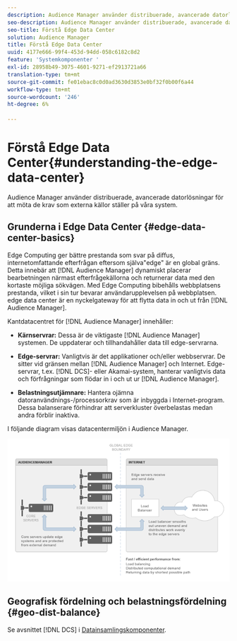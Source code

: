 ```yaml
---
description: Audience Manager använder distribuerade, avancerade datorlösningar för att möta de krav som externa källor ställer på våra system.
seo-description: Audience Manager använder distribuerade, avancerade datorlösningar för att möta de krav som externa källor ställer på våra system.
seo-title: Förstå Edge Data Center
solution: Audience Manager
title: Förstå Edge Data Center
uuid: 4177e666-99f4-453d-94dd-058c6182c8d2
feature: 'Systemkomponenter '
exl-id: 28958b49-3075-4601-9271-ef2913721a66
translation-type: tm+mt
source-git-commit: fe01ebac8c0d0ad3630d3853e0bf32f0b00f6a44
workflow-type: tm+mt
source-wordcount: '246'
ht-degree: 6%

---
```


# Förstå Edge Data Center{#understanding-the-edge-data-center}

Audience Manager använder distribuerade, avancerade datorlösningar för att möta de krav som externa källor ställer på våra system.

## Grunderna i Edge Data Center {#edge-data-center-basics}

<!-- 

c_compedge.xml

 -->

Edge Computing ger bättre prestanda som svar på diffus, internetomfattande efterfrågan eftersom själva&quot;edge&quot; är en global gräns. Detta innebär att [!DNL Audience Manager] dynamiskt placerar bearbetningen närmast efterfrågekällorna och returnerar data med den kortaste möjliga sökvägen. Med Edge Computing bibehålls webbplatsens prestanda, vilket i sin tur bevarar användarupplevelsen på webbplatsen. edge data center är en nyckelgateway för att flytta data in och ut från [!DNL Audience Manager].

Kantdatacentret för [!DNL Audience Manager] innehåller:

* **Kärnservrar:** Dessa är de viktigaste  [!DNL Audience Manager] systemen. De uppdaterar och tillhandahåller data till edge-servrarna.

* **Edge-servrar:** Vanligtvis är det applikationer och/eller webbservrar. De sitter vid gränsen mellan [!DNL Audience Manager] och Internet. Edge-servrar, t.ex. [!DNL DCS]- eller Akamai-system, hanterar vanligtvis data och förfrågningar som flödar in i och ut ur [!DNL Audience Manager].

* **Belastningsutjämnare:** Hantera ojämna datoranvändnings-/processorkrav som är inbyggda i Internet-program. Dessa balanserare förhindrar att serverkluster överbelastas medan andra förblir inaktiva.

I följande diagram visas datacentermiljön i Audience Manager.

![](assets/edge_data_center.png)

## Geografisk fördelning och belastningsfördelning {#geo-dist-balance}

Se avsnittet [!DNL DCS] i [Datainsamlingskomponenter](../../reference/system-components/components-data-collection.md).
